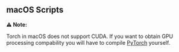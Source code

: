 ## macOS Scripts



**⚠ Note:**

Torch in macOS does not support CUDA. If you want to obtain GPU processing compability you will have to compile [PyTorch](https://pytorch.org/) yourself.